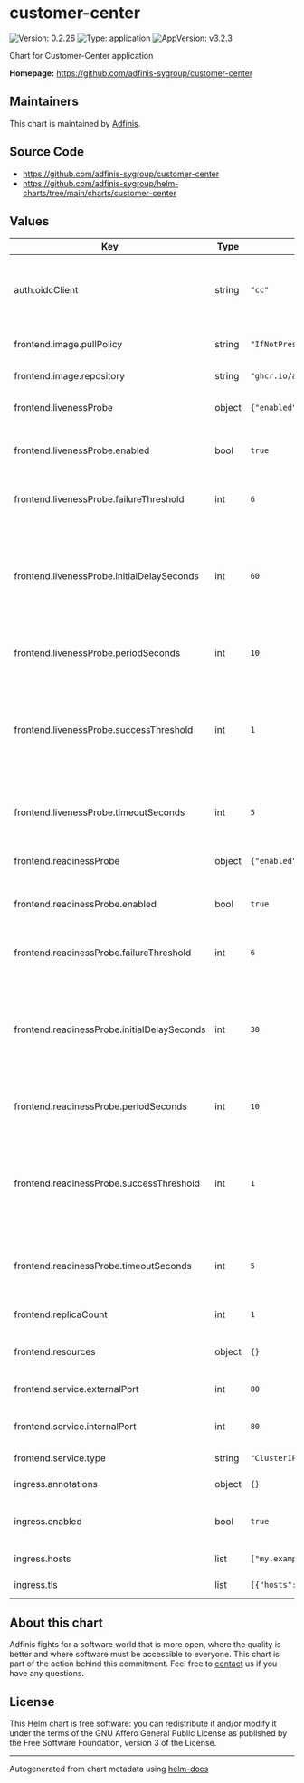 # customer-center

![Version: 0.2.26](https://img.shields.io/badge/Version-0.2.26-informational?style=flat-square) ![Type: application](https://img.shields.io/badge/Type-application-informational?style=flat-square) ![AppVersion: v3.2.3](https://img.shields.io/badge/AppVersion-v3.2.3-informational?style=flat-square)

Chart for Customer-Center application

**Homepage:** <https://github.com/adfinis-sygroup/customer-center>

## Maintainers
This chart is maintained by [Adfinis](https://adfinis.com/?pk_campaign=github&pk_kwd=helm-charts).

## Source Code

* <https://github.com/adfinis-sygroup/customer-center>
* <https://github.com/adfinis-sygroup/helm-charts/tree/main/charts/customer-center>

## Values

| Key | Type | Default | Description |
|-----|------|---------|-------------|
| auth.oidcClient | string | `"cc"` | Configure oidc client for customer-center frontend |
| frontend.image.pullPolicy | string | `"IfNotPresent"` | Frontend image pull policy |
| frontend.image.repository | string | `"ghcr.io/adfinis/customer-center/frontend"` | Frontend image name |
| frontend.livenessProbe | object | `{"enabled":true,"failureThreshold":6,"initialDelaySeconds":60,"periodSeconds":10,"successThreshold":1,"timeoutSeconds":5}` | Liveness probe configuration |
| frontend.livenessProbe.enabled | bool | `true` | Enable liveness probe on frontend |
| frontend.livenessProbe.failureThreshold | int | `6` | Number of tries to perform the probe |
| frontend.livenessProbe.initialDelaySeconds | int | `60` | Number of seconds after the container has started before liveness probe is initiated |
| frontend.livenessProbe.periodSeconds | int | `10` | How often (in seconds) to perform the probe |
| frontend.livenessProbe.successThreshold | int | `1` | Minimum consecutive successes for the probe to be considered successful after having failed |
| frontend.livenessProbe.timeoutSeconds | int | `5` | Number of seconds after which the probe times out |
| frontend.readinessProbe | object | `{"enabled":true,"failureThreshold":6,"initialDelaySeconds":30,"periodSeconds":10,"successThreshold":1,"timeoutSeconds":5}` | Readiness probe configuration |
| frontend.readinessProbe.enabled | bool | `true` | Enable readiness probe on frontend |
| frontend.readinessProbe.failureThreshold | int | `6` | Number of tries to perform the probe |
| frontend.readinessProbe.initialDelaySeconds | int | `30` | Number of seconds after the container has started before readiness probe is initiated |
| frontend.readinessProbe.periodSeconds | int | `10` | How often (in seconds) to perform the probe |
| frontend.readinessProbe.successThreshold | int | `1` | Minimum consecutive successes for the probe to be considered successful after having failed |
| frontend.readinessProbe.timeoutSeconds | int | `5` | Number of seconds after which the probe times out |
| frontend.replicaCount | int | `1` | Number of Backend replicas |
| frontend.resources | object | `{}` | Resource limits for frontend |
| frontend.service.externalPort | int | `80` | External Port of frontend service |
| frontend.service.internalPort | int | `80` | Internal Port of frontend service |
| frontend.service.type | string | `"ClusterIP"` | Frontend service type |
| ingress.annotations | object | `{}` | Ingress annotations |
| ingress.enabled | bool | `true` | Enable ingress for customer-center |
| ingress.hosts | list | `["my.example.com"]` | Ingress hostnames |
| ingress.tls | list | `[{"hosts":["my.example.com"],"secretName":"customer-center-tls"}]` | Ingress TLS options |

## About this chart

Adfinis fights for a software world that is more open, where the quality is
better and where software must be accessible to everyone. This chart
is part of the action behind this commitment. Feel free to
[contact](https://adfinis.com/kontakt/?pk_campaign=github&pk_kwd=helm-charts)
us if you have any questions.

## License

This Helm chart is free software: you can redistribute it and/or modify it under the terms
of the GNU Affero General Public License as published by the Free Software Foundation,
version 3 of the License.

----------------------------------------------
Autogenerated from chart metadata using [helm-docs](https://github.com/norwoodj/helm-docs/)
